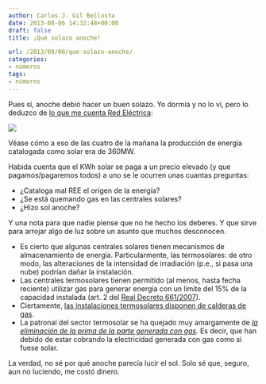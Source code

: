 ```yaml
---
author: Carlos J. Gil Bellosta
date: 2013-08-06 14:32:48+00:00
draft: false
title: ¡Qué solazo anoche!

url: /2013/08/06/que-solazo-anoche/
categories:
- números
tags:
- números
---
```


Pues sí, anoche debió hacer un buen solazo. Yo dormía y no lo vi, pero lo deduzco de [lo que me cuenta Red Eléctrica](https://demanda.ree.es/generacion_acumulada.html):

[![](/wp-uploads/2013/08/mix_electricidad.png#center)
](/wp-uploads/2013/08/mix_electricidad.png#center)

Véase cómo a eso de las cuatro de la mañana la producción de energía catalogada como solar era de 360MW.

Habida cuenta que el KWh solar se paga a un precio elevado (y que pagamos/pagaremos todos) a uno se le ocurren unas cuantas preguntas:

* ¿Cataloga mal REE el origen de la energía?
* ¿Se está quemando gas en las centrales solares?
* ¿Hizo sol anoche?

Y una nota para que nadie piense que no he hecho los deberes. Y que sirve para arrojar algo de luz sobre un asunto que muchos desconocen.

* Es cierto que algunas centrales solares tienen mecanismos de almacenamiento de energía. Particularmente, las termosolares: de otro modo, las alteraciones de la intensidad de irradiación (p.e., si pasa una nube) podrían dañar la instalación.
* Las centrales termosolares tienen permitido (al menos, hasta fecha reciente) utilizar gas para generar energía con un límite del 15% de la capacidad instalada (art. 2 del [Real Decreto 661/2007](http://www.boe.es/diario_boe/txt.php?id=BOE-A-2007-10556)).
* Ciertamente, [las instalaciones termosolares disponen de calderas de gas](http://ec.europa.eu/energy/res/sectors/doc/csp/ps10_final_report.pdf).
* La patronal del sector termosolar se ha quejado muy amargamente de _[la eliminación de la prima de la parte generada con gas](http://energiaextremadura.com/2013/02/08/protermosolar-asegura-que-la-retirada-de-primas-a-la-generacion-con-gas-esta-provocando-el-colapso-del-sector/)._ Es decir, que han debido de estar cobrando la electricidad generada con gas como si fuese solar.

La verdad, no sé por qué anoche parecía lucir el sol. Solo sé que, seguro, aun no luciendo, me costó dinero.
